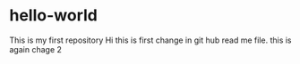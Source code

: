 # hello-world
This is my first repository
Hi this is first change in git  hub read me file.
this is again chage 2
